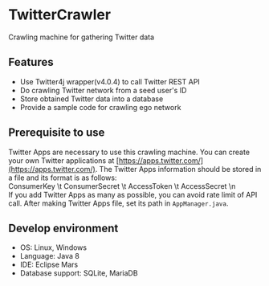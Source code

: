 # TwitterCrawler
Crawling machine for gathering Twitter data

## Features
* Use Twitter4j wrapper(v4.0.4) to call Twitter REST API
* Do crawling Twitter network from a seed user's ID
* Store obtained Twitter data into a database
* Provide a sample code for crawling ego network

## Prerequisite to use
Twitter Apps are necessary to use this crawling machine. You can create your own Twitter applications at [https://apps.twitter.com/](https://apps.twitter.com/). The Twitter Apps information should be stored in a file and its format is as follows:<br />
ConsumerKey \t ConsumerSecret \t AccessToken \t AccessSecret \n<br />
If you add Twitter Apps as many as possible, you can avoid rate limit of API call. After making Twitter Apps file, set its path in `AppManager.java`.

## Develop environment
* OS: Linux, Windows
* Language: Java 8
* IDE: Eclipse Mars
* Database support: SQLite, MariaDB